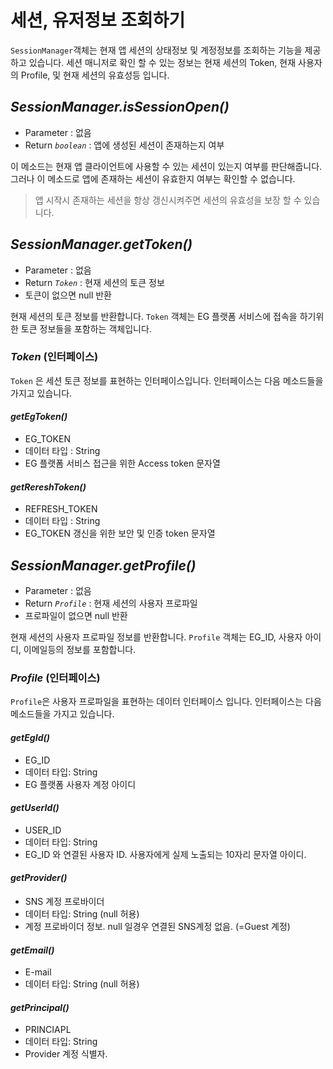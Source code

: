 # 세션, 유저정보 조회하기

`SessionManager`객체는 현재 앱 세션의 상태정보 및 계정정보를 조회하는 기능을 제공하고 있습니다.
세션 매니저로 확인 할 수 있는 정보는 현재 세션의 Token, 현재 사용자의 Profile, 및 현재 세션의 유효성등 입니다.

## _SessionManager.isSessionOpen()_

* Parameter : 없음
* Return _`boolean`_ : 앱에 생성된 세션이 존재하는지 여부

이 메소드는 현재 앱 클라이언트에 사용할 수 있는 세션이 있는지 여부를 판단해줍니다.
그러나 이 메소드로 앱에 존재하는 세션이 유효한지 여부는 확인할 수 없습니다.

> 앱 시작시 존재하는 세션을 항상 갱신시켜주면 세션의 유효성을 보장 할 수 있습니다.

## _SessionManager.getToken()_

* Parameter : 없음
* Return _`Token`_ : 현재 세션의 토큰 정보
* 토큰이 없으면 null 반환

현재 세션의 토큰 정보를 반환합니다. `Token` 객체는 EG 플랫폼 서비스에 접속을 하기위한 토큰 정보들을 포함하는 객체입니다.

### _Token_ (인터페이스)

`Token` 은 세션 토큰 정보를 표현하는 인터페이스입니다. 인터페이스는 다음 메소드들을 가지고 있습니다.

#### _getEgToken()_

* EG_TOKEN
* 데이터 타입 : String
* EG 플랫폼 서비스 접근을 위한 Access token 문자열

#### _getRereshToken()_

* REFRESH_TOKEN
* 데이터 타입 : String
* EG_TOKEN 갱신을 위한 보안 및 인증 token 문자열

## _SessionManager.getProfile()_

* Parameter : 없음
* Return _`Profile`_ : 현재 세션의 사용자 프로파일
* 프로파일이 없으면 null 반환

현재 세션의 사용자 프로파일 정보를 반환합니다. `Profile` 객체는 EG_ID, 사용자 아이디, 이메일등의 정보를 포함합니다.

### _Profile_ (인터페이스)

`Profile`은 사용자 프로파일을 표현하는 데이터 인터페이스 입니다. 인터페이스는 다음 메소드들을 가지고 있습니다.

#### _getEgId()_

* EG_ID
* 데이터 타입: String
* EG 플랫폼 사용자 계정 아이디

#### _getUserId()_

* USER_ID
* 데이터 타입: String
* EG_ID 와 연결된 사용자 ID. 사용자에게 실제 노출되는 10자리 문자열 아이디.

#### _getProvider()_

* SNS 계정 프로바이더
* 데이터 타입: String (null 허용)
* 계정 프로바이더 정보. null 일경우 연결된 SNS계정 없음. (=Guest 계정)

#### _getEmail()_

* E-mail
* 데이터 타입: String (null 허용)

#### _getPrincipal()_

* PRINCIAPL
* 데이터 타입: String
* Provider 계정 식별자.